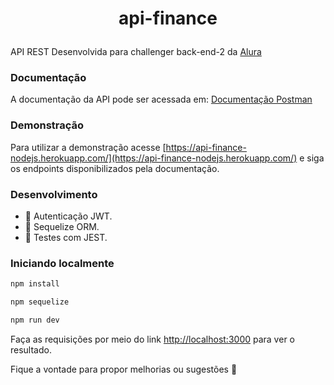 <h1 align="center">
  <p align="center">api-finance</p>
</h1>

API REST Desenvolvida para challenger back-end-2 da [Alura]('https://www.alura.com.br/')


### Documentação

A documentação da API pode ser acessada em: [Documentação Postman](https://documenter.getpostman.com/view/16890150/UVeNm2w8)

### Demonstração

Para utilizar a demonstração acesse [https://api-finance-nodejs.herokuapp.com/](https://api-finance-nodejs.herokuapp.com/) e siga os endpoints disponibilizados pela documentação.

### Desenvolvimento


* 🔵 Autenticação JWT.
* 🔵 Sequelize ORM.
* 🔵 Testes com JEST.

### Iniciando localmente


```bash
npm install

npm sequelize

npm run dev

```

Faça as requisições por meio do link [http://localhost:3000](http://localhost:3000) para ver o resultado.



Fique a vontade para propor melhorias ou sugestões 🥰
